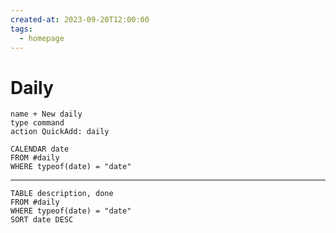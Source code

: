 ```yaml
---
created-at: 2023-09-20T12:00:00
tags:
  - homepage
---
```

# Daily
```button
name + New daily
type command
action QuickAdd: daily
```
```dataview
CALENDAR date
FROM #daily
WHERE typeof(date) = "date"
```
---
```dataview
TABLE description, done
FROM #daily
WHERE typeof(date) = "date"
SORT date DESC
```
